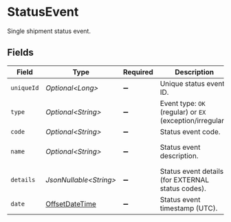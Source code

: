 # StatusEvent

Single shipment status event.


## Fields

| Field                                                                                     | Type                                                                                      | Required                                                                                  | Description                                                                               | Example                                                                                   |
| ----------------------------------------------------------------------------------------- | ----------------------------------------------------------------------------------------- | ----------------------------------------------------------------------------------------- | ----------------------------------------------------------------------------------------- | ----------------------------------------------------------------------------------------- |
| `uniqueId`                                                                                | *Optional\<Long>*                                                                         | :heavy_minus_sign:                                                                        | Unique status event ID.                                                                   | 778656                                                                                    |
| `type`                                                                                    | *Optional\<String>*                                                                       | :heavy_minus_sign:                                                                        | Event type: `OK` (regular) or `EX` (exception/irregular).                                 | OK                                                                                        |
| `code`                                                                                    | *Optional\<String>*                                                                       | :heavy_minus_sign:                                                                        | Status event code.                                                                        | ACCEPTED                                                                                  |
| `name`                                                                                    | *Optional\<String>*                                                                       | :heavy_minus_sign:                                                                        | Status event description.                                                                 | Przesyłka przyjęta do realizacji                                                          |
| `details`                                                                                 | *JsonNullable\<String>*                                                                   | :heavy_minus_sign:                                                                        | Status event details (for EXTERNAL status codes).                                         | Przyjęcie do Punktu Dystrybucyjnego                                                       |
| `date`                                                                                    | [OffsetDateTime](https://docs.oracle.com/javase/8/docs/api/java/time/OffsetDateTime.html) | :heavy_minus_sign:                                                                        | Status event timestamp (UTC).                                                             | 2024-06-01T12:00:00Z                                                                      |